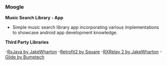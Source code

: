 ### Moogle
**Music Search Library - App**
- Simple music search library app incorporating various implementations to showcase android app development knowledge.

**Third Party Libraries**

-[RxJava by JakeWharton](https://github.com/ReactiveX/RxAndroid)
-[Retrofit2 by Square](https://square.github.io/retrofit/)
-[RXRelay 2 by JakeWharton](https://github.com/JakeWharton/RxRelay)
-[Glide by Bumptech](https://github.com/bumptech/glide)
